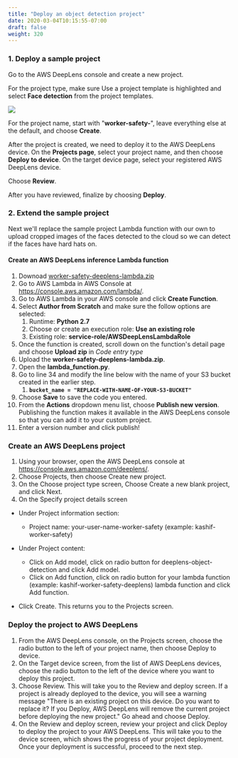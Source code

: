 ```yaml
---
title: "Deploy an object detection project"
date: 2020-03-04T10:15:55-07:00
draft: false
weight: 320
---
```

### 1. Deploy a sample project

Go to the AWS DeepLens console and create a new project.

For the project type, make sure Use a project template is highlighted and select **Face detection** from the project templates.

![](/images/040_track_coffee_consumption/041_prerequisites/coffee-counter-3-2.gif)

For the project name, start with "**worker-safety-**", leave everything else at the default, and choose __Create__.

After the project is created, we need to deploy it to the AWS DeepLens device. On the __Projects page__, select your project name, and then choose __Deploy to device__. On the target device page, select your registered AWS DeepLens device.

Choose __Review__.

After you have reviewed, finalize by choosing __Deploy__.

### 2. Extend the sample project

Next we'll replace the sample project Lambda function with our own to upload cropped images of the faces detected to the cloud so we can detect if the faces have hard hats on. 

#### Create an AWS DeepLens inference Lambda function

1. Downoad [worker-safety-deeplens-lambda.zip](/code/worker-safety/worker-safety-deeplens-lambda.zip)
2. Go to AWS Lambda in AWS Console at https://console.aws.amazon.com/lambda/.
3. Go to AWS Lambda in your AWS console and click **Create Function**.
4. Select **Author from Scratch** and make sure the follow options are selected:
   1. Runtime: **Python 2.7**
   2. Choose or create an execution role: **Use an existing role**
   3. Existing role: **service-role/AWSDeepLensLambdaRole**
5. Once the function is created, scroll down on the function's detail page and choose **Upload zip** in *Code entry type*
6. Upload the **worker-safety-deeplens-lambda.zip**.
7. Open the **lambda_function.py**.
8. Go to line 34 and modify the line below with the name of your S3 bucket created in the earlier step.
   1. **`bucket_name = "REPLACE-WITH-NAME-OF-YOUR-S3-BUCKET"`**
9. Choose **Save** to save the code you entered.
10. From the **Actions** dropdown menu list, choose **Publish new version**. Publishing the function makes it available in the AWS DeepLens console so that you can add it to your custom project.
11. Enter a version number and click publish!

### Create an AWS DeepLens project

1. Using your browser, open the AWS DeepLens console at https://console.aws.amazon.com/deeplens/.
2. Choose Projects, then choose Create new project.
3. On the Choose project type screen, Choose Create a new blank project, and click Next.
4. On the Specify project details screen

* Under Project information section:
    * Project name: your-user-name-worker-safety (example: kashif-worker-safety)
* Under Project content:
    * Click on Add model, click on radio button for deeplens-object-detection and click Add model.
    * Click on Add function, click on radio button for your lambda function (example: kashif-worker-safety-deeplens) lambda function and click Add function.

* Click Create. This returns you to the Projects screen.

### Deploy the project to AWS DeepLens 

1. From the AWS DeepLens console, on the Projects screen, choose the radio button to the left of your project name, then choose Deploy to device.
2. On the Target device screen, from the list of AWS DeepLens devices, choose the radio button to the left of the device where you want to deploy this project.
3. Choose Review. This will take you to the Review and deploy screen.
    If a project is already deployed to the device, you will see a warning message "There is an existing project on this device. Do you want to replace it? If you Deploy, AWS DeepLens will remove the current project before deploying the new project." Go ahead and choose Deploy.
4. On the Review and deploy screen, review your project and click Deploy to deploy the project to your AWS DeepLens. This will take you to the device screen, which shows the progress of your project deployment. Once your deployment is successful, proceed to the next step.


